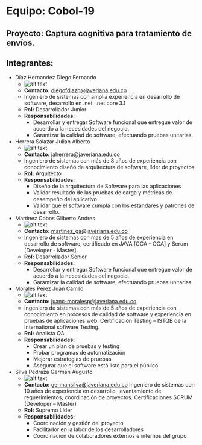# Equipo: Cobol-19

## Proyecto: Captura cognitiva para tratamiento de envíos.

## Integrantes:

* Díaz Hernandez Diego Fernando
    - ![alt text](https://i.ibb.co/HHM8WDZ/foto.jpg)
    - **Contacto:** diegofdiazh@javeriana.edu.co   
    - Ingeniero de sistemas con amplia experiencia en desarrollo de software, desarrollo en .net, .net core 3.1
    - **Rol:** Desarrollador Junior
    - **Responsabilidades:**
        - Desarrollar y entregar Software funcional que entregue valor de acuerdo a la necesidades del negocio.
        - Garantizar la calidad de software, efectuando pruebas unitarias.
* Herrera Salazar Julian Alberto
    - ![alt text](https://avatars3.githubusercontent.com/u/69333141?s=400&u=dbb843219e06f0b31cabd0e794e80a630d4dbd21&v=4)
    - **Contacto:** jaherrera@javeriana.edu.co
    - Ingeniero de sistemas con más de 8 años de experiencia con conocimiento diseño de arquitectura de software, líder de proyectos.
    - **Rol:** Arquitecto
    - **Responsabilidades:**
        - Diseño de la arquitectura de Software para las aplicaciones
        - Validar resultado de las pruebas de carga y métricas de desempeño del aplicativo
        - Validar que el software cumpla con los estándares y patrones de desarrollo.
* Martinez Cobos Gilberto Andres
    - ![alt text](https://avatars3.githubusercontent.com/u/57421413?s=400&u=d572ad55365f1f3df2472ad430e6cd3761675bca&v=4)
    - **Contacto:** martinez_ga@javeriana.edu.co
    - Ingeniero de sistemas con mas de 5 años de experiencia en desarrollo de software, certificado en JAVA [OCA -  OCA] y Scrum [Developer - Master].
    - **Rol:** Desarrollador Senior
    - **Responsabilidades:**
        - Desarrollar y entregar Software funcional que entregue valor de acuerdo a la necesidades del negocio.
        - Garantizar la calidad de software, efectuando pruebas unitarias.
* Morales Perez Juan Camilo
    - ![alt text](https://avatars2.githubusercontent.com/u/69431017?s=400&u=d8d632195db1c793478a31a8a9d0d206b67dc174&v=4)
    - **Contacto:** juanc-moralesp@javeriana.edu.co
    - Ingeniero de sistemas con más de 5 años de experiencia con conocimiento en procesos de calidad de software y experiencia en pruebas de aplicaciones web.  Certificación           Testing – ISTQB de la International software Testing.
    - **Rol:** Analista QA
    - **Responsabilidades:**
        - Crear un plan de pruebas y testing
        - Probar programas de automatización
        - Mejorar estrategias de pruebas
        - Asegurar que el software está listo para el público
* Silva Pedraza German Augusto
    - ![alt text](https://www.funcionpublica.gov.co/CCB_N_FOTO/M2937918/b81c7e4449cc914c0415dc781914fb939d8a67dc694c3e6df626067c02ca9440e2aa4e04f14a6f3de746568301280f460586f1d62b2d8839b6b6ff8256967dd5.png)
    - **Contacto:** germansilva@javeriana.edu.co
    Ingeniero de sistemas con 10 años de experiencia en desarrollo, levantamiento de requerimientos, coordinación de proyectos. Certificaciones SCRUM (Developer – Master)
    - **Rol:** Supremo Líder
    - **Responsabilidades:**
        - Coordinación y gestión del proyecto
        - Facilitador en la labor de los desarrolladores
        - Coordinación de colaboradores externos e internos del grupo

